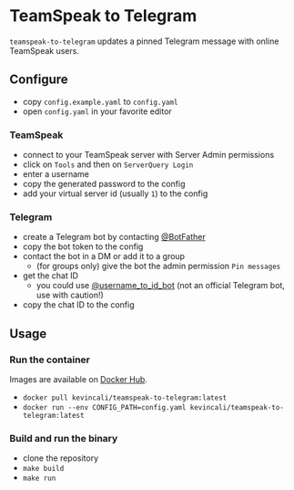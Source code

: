 # TeamSpeak to Telegram
`teamspeak-to-telegram` updates a pinned Telegram message with online TeamSpeak users.

## Configure
- copy `config.example.yaml` to `config.yaml`
- open `config.yaml` in your favorite editor

### TeamSpeak
- connect to your TeamSpeak server with Server Admin permissions
- click on `Tools` and then on `ServerQuery Login`
- enter a username
- copy the generated password to the config
- add your virtual server id (usually `1`) to the config

### Telegram
- create a Telegram bot by contacting [@BotFather](https://t.me/BotFather)
- copy the bot token to the config
- contact the bot in a DM or add it to a group
    - (for groups only) give the bot the admin permission `Pin messages`
- get the chat ID
    - you could use [@username_to_id_bot](https://t.me/username_to_id_bot) (not an official Telegram bot, use with caution!)
- copy the chat ID to the config

## Usage
### Run the container
Images are available on [Docker Hub](https://hub.docker.com/r/kevincali/teamspeak-to-telegram).
- `docker pull kevincali/teamspeak-to-telegram:latest`
- `docker run --env CONFIG_PATH=config.yaml kevincali/teamspeak-to-telegram:latest`

### Build and run the binary
- clone the repository
- `make build`
- `make run`

